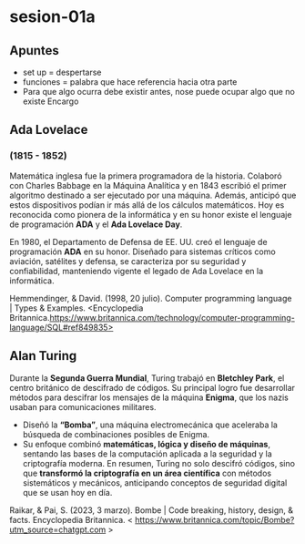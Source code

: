 # sesion-01a
## Apuntes
* set up = despertarse 
* funciones = palabra que hace referencia hacia otra parte
* Para que algo ocurra debe existir antes, nose puede ocupar algo que no existe
Encargo
## Ada Lovelace
### (1815 - 1852)
Matemática inglesa fue la primera programadora de la historia. Colaboró con Charles Babbage en la Máquina Analítica y en 1843 escribió el primer algoritmo destinado a ser ejecutado por una máquina. Además, anticipó que estos dispositivos podían ir más allá de los cálculos matemáticos. Hoy es reconocida como pionera de la informática y en su honor existe el lenguaje de programación **ADA** y el **Ada Lovelace Day**.

En 1980, el Departamento de Defensa de EE. UU. creó el lenguaje de programación **ADA** en su honor. Diseñado para sistemas críticos como aviación, satélites y defensa, se caracteriza por su seguridad y confiabilidad, manteniendo vigente el legado de Ada Lovelace en la informática.

Hemmendinger, & David. (1998, 20 julio). Computer programming language | Types & Examples. <Encyclopedia Britannica.https://www.britannica.com/technology/computer-programming-language/SQL#ref849835> 

## Alan Turing
Durante la **Segunda Guerra Mundial**, Turing trabajó en **Bletchley Park**, el centro británico de descifrado de códigos. Su principal logro fue desarrollar métodos para descifrar los mensajes de la máquina **Enigma**, que los nazis usaban para comunicaciones militares.

* Diseñó la **“Bomba”**, una máquina electromecánica que aceleraba la búsqueda de combinaciones posibles de Enigma.
* Su enfoque combinó **matemáticas, lógica y diseño de máquinas**, sentando las bases de la computación aplicada a la seguridad y la criptografía moderna.
En resumen, Turing no solo descifró códigos, sino que **transformó la criptografía en un área científica** con métodos sistemáticos y mecánicos, anticipando conceptos de seguridad digital que se usan hoy en día.


Raikar, & Pai, S. (2023, 3 marzo). Bombe | Code breaking, history, design, & facts. Encyclopedia Britannica. < https://www.britannica.com/topic/Bombe?utm_source=chatgpt.com > 

